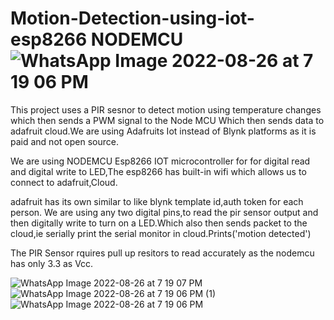 # Motion-Detection-using-iot-esp8266 NODEMCU![WhatsApp Image 2022-08-26 at 7 19 06 PM](https://user-images.githubusercontent.com/111580618/186918618-890be171-d146-4879-9d38-eaa3650d30d2.jpeg)

This project uses a PIR sesnor to detect motion using temperature changes which then sends a PWM signal to the Node MCU Which then sends data to adafruit cloud.We are using Adafruits Iot instead of Blynk platforms as it is paid and not open source.


We are using NODEMCU Esp8266 IOT microcontroller for for digital read and digital write to LED,The esp8266 has built-in wifi which allows us to connect to adafruit,Cloud.

adafruit has its own similar to like blynk template id,auth token for each person.
We are using any two digital pins,to read the pir sensor output and then digitally write to turn on a LED.Which also then sends packet to the cloud,ie serially print the serial monitor in cloud.Prints('motion detected')

The PIR Sensor rquires pull up resitors to read accurately as the nodemcu has only 3.3 as Vcc.


![WhatsApp Image 2022-08-26 at 7 19 07 PM](https://user-images.githubusercontent.com/111580618/186918733-0d42e2a6-70d3-4701-96c2-78bfb8213f77.jpeg)
![WhatsApp Image 2022-08-26 at 7 19 06 PM (1)](https://user-images.githubusercontent.com/111580618/186918743-6d945acc-a515-4725-9a57-9a0a28e99cd2.jpeg)
![WhatsApp Image 2022-08-26 at 7 19 06 PM](https://user-images.githubusercontent.com/111580618/186918746-9d58c9c5-2452-4fb7-8688-d289eb532e40.jpeg)

